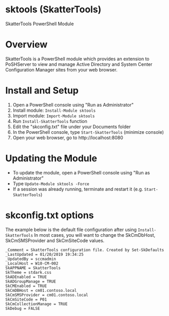 # sktools (SkatterTools)

SkatterTools PowerShell Module

# Overview

  SkatterTools is a PowerShell module which provides an extension to PoSHServer to view and manage
  Active Directory and System Center Configuration Manager sites from your web browser.

# Install and Setup

  1. Open a PowerShell console using "Run as Administrator"
  2. Install module: ```Install-Module sktools```
  3. Import module: ```Import-Module sktools```
  4. Run ```Install-SkatterTools``` function
  5. Edit the "skconfig.txt" file under your Documents folder
  6. In the PowerShell console, type ```Start-SkatterTools``` (minimize console)
  7. Open your web browser, go to http://localhost:8080

# Updating the Module

  * To update the module, open a PowerShell console using "Run as Administrator"
  * Type ```Update-Module sktools -Force```
  * If a session was already running, terminate and restart it (e.g. ```Start-SkatterTools```)
  
# skconfig.txt options

The example below is the default file configuration after using ```Install-SkatterTools```
In most cases, you will want to change the SkCmDbHost, SkCmSMSProvider and SkCmSiteCode values.

```
_Comment = SkatterTools configuration file. Created by Set-SkDefaults
_LastUpdated = 01/20/2019 19:34:25
_UpdatedBy = sccmadmin
_LocalHost = W10-CM-002
SkAPPNAME = SkatterTools
SkTheme = stdark.css
SkADEnabled = TRUE
SkADGroupManage = TRUE
SkCMEnabled = TRUE
SkCmDBHost = cm01.contoso.local
SkCmSMSProvider = cm01.contoso.local
SkCmSiteCode = P01
SkCmCollectionManage = TRUE
SkDebug = FALSE
```
